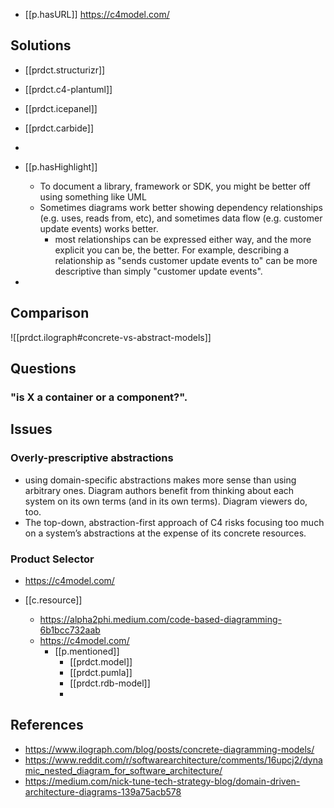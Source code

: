 
- [[p.hasURL]] https://c4model.com/

## Solutions
  - [[prdct.structurizr]]
  - [[prdct.c4-plantuml]]
  - [[prdct.icepanel]]
  - [[prdct.carbide]]
  - 

- [[p.hasHighlight]]
  -  To document a library, framework or SDK, you might be better off using something like UML
  -  Sometimes diagrams work better showing dependency relationships (e.g. uses, reads from, etc), and sometimes data flow (e.g. customer update events) works better.
     -  most relationships can be expressed either way, and the more explicit you can be, the better. For example, describing a relationship as "sends customer update events to" can be more descriptive than simply "customer update events". 
-  

## Comparison

![[prdct.ilograph#concrete-vs-abstract-models]]

## Questions 

### "is X a container or a component?".

## Issues

### Overly-prescriptive abstractions

- using domain-specific abstractions makes more sense than using arbitrary ones. Diagram authors benefit from thinking about each system on its own terms (and in its own terms). Diagram viewers do, too.
- The top-down, abstraction-first approach of C4 risks focusing too much on a system’s abstractions at the expense of its concrete resources.


### Product Selector

- https://c4model.com/ 

- [[c.resource]]
  - https://alpha2phi.medium.com/code-based-diagramming-6b1bcc732aab
  - https://c4model.com/
    - [[p.mentioned]]
      - [[prdct.model]]
      - [[prdct.pumla]]
      - [[prdct.rdb-model]]
      - 

## References

- https://www.ilograph.com/blog/posts/concrete-diagramming-models/
- https://www.reddit.com/r/softwarearchitecture/comments/16upcj2/dynamic_nested_diagram_for_software_architecture/
- https://medium.com/nick-tune-tech-strategy-blog/domain-driven-architecture-diagrams-139a75acb578